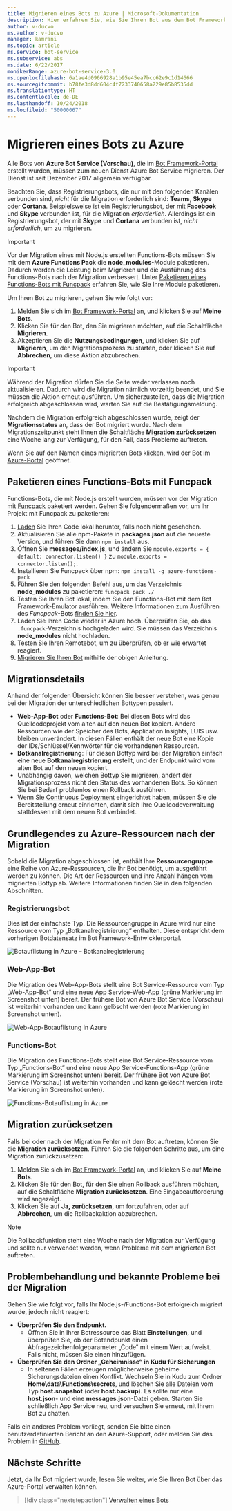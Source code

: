 ```yaml
---
title: Migrieren eines Bots zu Azure | Microsoft-Dokumentation
description: Hier erfahren Sie, wie Sie Ihren Bot aus dem Bot Framework-Vorgängerportal zu Bot Service im Azure-Portal migrieren.
author: v-ducvo
ms.author: v-ducvo
manager: kamrani
ms.topic: article
ms.service: bot-service
ms.subservice: abs
ms.date: 6/22/2017
monikerRange: azure-bot-service-3.0
ms.openlocfilehash: 6a1ae4d0966928a1b95e45ea7bcc62e9c1d14666
ms.sourcegitcommit: b78fe3d8dd604c4f7233740658a229e85b8535dd
ms.translationtype: HT
ms.contentlocale: de-DE
ms.lasthandoff: 10/24/2018
ms.locfileid: "50000067"
---
```

# <a name="migrate-your-bot-to-azure"></a>Migrieren eines Bots zu Azure



Alle Bots von **Azure Bot Service (Vorschau)**, die im [Bot Framework-Portal](http://dev.botframework.com) erstellt wurden, müssen zum neuen Dienst Azure Bot Service migrieren. Der Dienst ist seit Dezember 2017 allgemein verfügbar. 

Beachten Sie, dass Registrierungsbots, die nur mit den folgenden Kanälen verbunden sind, *nicht* für die Migration erforderlich sind: **Teams**, **Skype** oder **Cortana**. Beispielsweise ist ein Registrierungsbot, der mit **Facebook** und **Skype** verbunden ist, für die Migration *erforderlich*. Allerdings ist ein Registrierungsbot, der mit **Skype** und **Cortana** verbunden ist, *nicht erforderlich*, um zu migrieren.

> [!IMPORTANT]
> Vor der Migration eines mit Node.js erstellten Functions-Bots müssen Sie mit dem **Azure Functions Pack** die **node_modules**-Module paketieren. Dadurch werden die Leistung beim Migrieren und die Ausführung des Functions-Bots nach der Migration verbessert. Unter [Paketieren eines Functions-Bots mit Funcpack](#package-a-functions-bot-with-funcpack) erfahren Sie, wie Sie Ihre Module paketieren.

Um Ihren Bot zu migrieren, gehen Sie wie folgt vor:

1. Melden Sie sich im [Bot Framework-Portal](http://dev.botframework.com) an, und klicken Sie auf **Meine Bots**.
2. Klicken Sie für den Bot, den Sie migrieren möchten, auf die Schaltfläche **Migrieren**.
3. Akzeptieren Sie die **Nutzungsbedingungen**, und klicken Sie auf **Migrieren**, um den Migrationsprozess zu starten, oder klicken Sie auf **Abbrechen**, um diese Aktion abzubrechen.

> [!IMPORTANT]
> Während der Migration dürfen Sie die Seite weder verlassen noch aktualisieren. Dadurch wird die Migration nämlich vorzeitig beendet, und Sie müssen die Aktion erneut ausführen. Um sicherzustellen, dass die Migration erfolgreich abgeschlossen wird, warten Sie auf die Bestätigungsmeldung.

Nachdem die Migration erfolgreich abgeschlossen wurde, zeigt der **Migrationsstatus** an, dass der Bot migriert wurde. Nach dem Migrationszeitpunkt steht Ihnen die Schaltfläche **Migration zurücksetzen** eine Woche lang zur Verfügung, für den Fall, dass Probleme auftreten.

Wenn Sie auf den Namen eines migrierten Bots klicken, wird der Bot im [Azure-Portal](http://portal.azure.com) geöffnet.

## <a name="package-a-functions-bot-with-funcpack"></a>Paketieren eines Functions-Bots mit Funcpack

Functions-Bots, die mit Node.js erstellt wurden, müssen vor der Migration mit [Funcpack](https://github.com/Azure/azure-functions-pack) paketiert werden. Gehen Sie folgendermaßen vor, um Ihr Projekt mit Funcpack zu paketieren:

1.  [Laden](bot-service-build-download-source-code.md) Sie Ihren Code lokal herunter, falls noch nicht geschehen.
2.  Aktualisieren Sie alle npm-Pakete in **packages.json** auf die neueste Version, und führen Sie dann `npm install` aus.
3.  Öffnen Sie **messages/index.js**, und ändern Sie `module.exports = { default: connector.listen() }` zu `module.exports = connector.listen();`.
4.  Installieren Sie Funcpack über npm: `npm install -g azure-functions-pack`
5.  Führen Sie den folgenden Befehl aus, um das Verzeichnis **node_modules** zu paketieren: `funcpack pack ./`
6.  Testen Sie Ihren Bot lokal, indem Sie den Functions-Bot mit dem Bot Framework-Emulator ausführen. Weitere Informationen zum Ausführen des *Funcpack*-Bots [finden Sie hier](https://github.com/Azure/azure-functions-pack#how-to-run). 
7.  Laden Sie Ihren Code wieder in Azure hoch. Überprüfen Sie, ob das `.funcpack`-Verzeichnis hochgeladen wird. Sie müssen das Verzeichnis **node_modules** nicht hochladen.
8. Testen Sie Ihren Remotebot, um zu überprüfen, ob er wie erwartet reagiert.
9. [Migrieren Sie Ihren Bot](#migrate-your-bot-to-azure) mithilfe der obigen Anleitung.

## <a name="migration-under-the-hood"></a>Migrationsdetails

Anhand der folgenden Übersicht können Sie besser verstehen, was genau bei der Migration der unterschiedlichen Bottypen passiert.

* **Web-App-Bot** oder **Functions-Bot**: Bei diesen Bots wird das Quellcodeprojekt vom alten auf den neuen Bot kopiert. Andere Ressourcen wie der Speicher des Bots, Application Insights, LUIS usw. bleiben unverändert. In diesen Fällen enthält der neue Bot eine Kopie der IDs/Schlüssel/Kennwörter für die vorhandenen Ressourcen. 
* **Botkanalregistrierung**: Für diesen Bottyp wird bei der Migration einfach eine neue **Botkanalregistrierung** erstellt, und der Endpunkt wird vom alten Bot auf den neuen kopiert. 
* Unabhängig davon, welchen Bottyp Sie migrieren, ändert der Migrationsprozess nicht den Status des vorhandenen Bots. So können Sie bei Bedarf problemlos einen Rollback ausführen.
* Wenn Sie [Continuous Deployment](bot-service-build-continuous-deployment.md) eingerichtet haben, müssen Sie die Bereitstellung erneut einrichten, damit sich Ihre Quellcodeverwaltung stattdessen mit dem neuen Bot verbindet.

## <a name="understanding-azure-resources-after-migration"></a>Grundlegendes zu Azure-Ressourcen nach der Migration
Sobald die Migration abgeschlossen ist, enthält Ihre **Ressourcengruppe** eine Reihe von Azure-Ressourcen, die Ihr Bot benötigt, um ausgeführt werden zu können. Die Art der Ressourcen und ihre Anzahl hängen vom migrierten Bottyp ab. Weitere Informationen finden Sie in den folgenden Abschnitten.

### <a name="registration-bot"></a>Registrierungsbot

Dies ist der einfachste Typ. Die Ressourcengruppe in Azure wird nur eine Ressource vom Typ „Botkanalregistrierung“ enthalten. Diese entspricht dem vorherigen Botdatensatz im Bot Framework-Entwicklerportal.

![Botauflistung in Azure – Botkanalregistrierung](~/media/bot-service-migrate-bot/channel-registration-bot.png)

### <a name="web-app-bot"></a>Web-App-Bot
Die Migration des Web-App-Bots stellt eine Bot Service-Ressource vom Typ „Web-App-Bot“ und eine neue App Service-Web-App (grüne Markierung im Screenshot unten) bereit. Der frühere Bot von Azure Bot Service (Vorschau) ist weiterhin vorhanden und kann gelöscht werden (rote Markierung im Screenshot unten).

![Web-App-Botauflistung in Azure](~/media/bot-service-migrate-bot/web-app-bot.png)

### <a name="functions-bot"></a>Functions-Bot
Die Migration des Functions-Bots stellt eine Bot Service-Ressource vom Typ „Functions-Bot“ und eine neue App Service-Functions-App (grüne Markierung im Screenshot unten) bereit. Der frühere Bot von Azure Bot Service (Vorschau) ist weiterhin vorhanden und kann gelöscht werden (rote Markierung im Screenshot unten).

![Functions-Botauflistung in Azure](~/media/bot-service-migrate-bot/functions-bot.png)


## <a name="roll-back-migration"></a>Migration zurücksetzen

Falls bei oder nach der Migration Fehler mit dem Bot auftreten, können Sie die **Migration zurücksetzen**. Führen Sie die folgenden Schritte aus, um eine Migration zurückzusetzen:

1. Melden Sie sich im [Bot Framework-Portal](http://dev.botframework.com) an, und klicken Sie auf **Meine Bots**.
2. Klicken Sie für den Bot, für den Sie einen Rollback ausführen möchten, auf die Schaltfläche **Migration zurücksetzen**. Eine Eingabeaufforderung wird angezeigt.
3. Klicken Sie auf **Ja, zurücksetzen**, um fortzufahren, oder auf **Abbrechen**, um die Rollbackaktion abzubrechen.

> [!NOTE]
> Die Rollbackfunktion steht eine Woche nach der Migration zur Verfügung und sollte nur verwendet werden, wenn Probleme mit dem migrierten Bot auftreten.

## <a name="migration-troubleshootingknown-issues"></a>Problembehandlung und bekannte Probleme bei der Migration
Gehen Sie wie folgt vor, falls Ihr Node.js-/Functions-Bot erfolgreich migriert wurde, jedoch nicht reagiert:

* **Überprüfen Sie den Endpunkt.**
  * Öffnen Sie in Ihrer Botressource das Blatt **Einstellungen**, und überprüfen Sie, ob der Botendpunkt einen Abfragezeichenfolgeparameter „Code“ mit einem Wert aufweist. Falls nicht, müssen Sie einen hinzufügen.
* **Überprüfen Sie den Ordner „Geheimnisse“ in Kudu für Sicherungen**
  * In seltenen Fällen erzeugen möglicherweise geheime Sicherungsdateien einen Konflikt. Wechseln Sie in Kudu zum Ordner **Home\data\Functions\secrets**, und löschen Sie alle Dateien vom Typ **host.snapshot** (oder **host.backup**). Es sollte nur eine **host.json**- und eine **messages.json**-Datei geben. Starten Sie schließlich App Service neu, und versuchen Sie erneut, mit Ihrem Bot zu chatten.

Falls ein anderes Problem vorliegt, senden Sie bitte einen benutzerdefinierten Bericht an den Azure-Support, oder melden Sie das Problem in [GitHub](https://github.com/MicrosoftDocs/bot-framework-docs/issues).


## <a name="next-steps"></a>Nächste Schritte

Jetzt, da Ihr Bot migriert wurde, lesen Sie weiter, wie Sie Ihren Bot über das Azure-Portal verwalten können.

> [!div class="nextstepaction"]
> [Verwalten eines Bots](bot-service-manage-overview.md)
